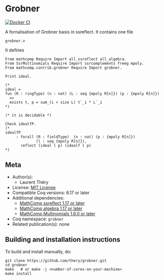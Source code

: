 <!---
This file was generated from `meta.yml`, please do not edit manually.
Follow the instructions on https://github.com/coq-community/templates to regenerate.
--->
# Grobner

[![Docker CI][docker-action-shield]][docker-action-link]

[docker-action-shield]: https://github.com/thery/grobner/workflows/Docker%20CI/badge.svg?branch=master
[docker-action-link]: https://github.com/thery/grobner/actions?query=workflow:"Docker%20CI"




A fornalisation of Grobner basis in ssreflect.
It contains one file

``grobner.v``

It defines

```coq
From mathcomp Require Import all_ssreflect all_algebra.
From SsrMultinomials Require Import ssrcomplements freeg mpoly.
From mathcomp.contrib.grobner Require Import grobner.

Print ideal.

(*
ideal =
fun (R : ringType) (n : nat) (L : seq {mpoly R[n]}) (p : {mpoly R[n]})
  =>
  exists t, p = sum_(i < size L) t`_i * L`_i
*)

(* it is decidable *)

Check idealfP.
(*
idealfP
     : forall (R : fieldType)  (n : nat) (p : {mpoly R[n]})
              (l : seq {mpoly R[n]}),
       reflect (ideal l p) (idealf l p)
*)
```

## Meta

- Author(s):
  - Laurent Théry
- License: [MIT License](LICENSE)
- Compatible Coq versions: 8.17 or later
- Additional dependencies:
  - [MathComp ssreflect 1.17 or later](https://math-comp.github.io)
  - [MathComp algebra 1.17 or later](https://math-comp.github.io)
  - [MathComp Multinomials 1.6.0 or later](https://github.com/math-comp/multinomials)
- Coq namespace: `grobner`
- Related publication(s): none

## Building and installation instructions

To build and install manually, do:

``` shell
git clone https://github.com/thery/grobner.git
cd grobner
make   # or make -j <number-of-cores-on-your-machine> 
make install
```



